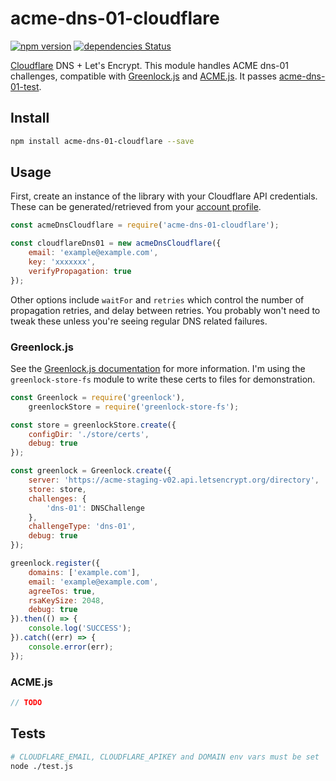 acme-dns-01-cloudflare
==============
[![npm version](https://badge.fury.io/js/acme-dns-01-cloudflare.svg)](https://badge.fury.io/js/acme-dns-01-cloudflare)
[![dependencies Status](https://david-dm.org/nodecraft/acme-dns-01-cloudflare/status.svg)](https://david-dm.org/nodecraft/acme-dns-01-cloudflare)

[Cloudflare](https://www.cloudflare.com/) DNS + Let's Encrypt. This module handles ACME dns-01 challenges, compatible with [Greenlock.js](https://www.npmjs.com/package/greenlock) and [ACME.js](https://www.npmjs.com/package/acme). It passes [acme-dns-01-test](https://www.npmjs.com/package/acme-dns-01-test).

## Install
```bash
npm install acme-dns-01-cloudflare --save
```

## Usage

First, create an instance of the library with your Cloudflare API credentials. These can be generated/retrieved from your [account profile](https://dash.cloudflare.com/profile).

```js
const acmeDnsCloudflare = require('acme-dns-01-cloudflare');

const cloudflareDns01 = new acmeDnsCloudflare({
	email: 'example@example.com',
	key: 'xxxxxxx',
	verifyPropagation: true
});
````
Other options include `waitFor` and `retries` which control the number of propagation retries, and delay between retries. You probably won't need to tweak these unless you're seeing regular DNS related failures.

### Greenlock.js

See the [Greenlock.js documentation](https://www.npmjs.com/package/greenlock) for more information. I'm using the `greenlock-store-fs` module to write these certs to files for demonstration.

```js
const Greenlock = require('greenlock'),
	greenlockStore = require('greenlock-store-fs');

const store = greenlockStore.create({
	configDir: './store/certs',
	debug: true
});

const greenlock = Greenlock.create({
	server: 'https://acme-staging-v02.api.letsencrypt.org/directory',
	store: store,
	challenges: {
		'dns-01': DNSChallenge
	},
	challengeType: 'dns-01',
	debug: true
});

greenlock.register({
	domains: ['example.com'],
	email: 'example@example.com',
	agreeTos: true,
	rsaKeySize: 2048,
	debug: true
}).then(() => {
	console.log('SUCCESS');
}).catch((err) => {
	console.error(err);
});
```

### ACME.js

```js
// TODO
```


## Tests
```bash
# CLOUDFLARE_EMAIL, CLOUDFLARE_APIKEY and DOMAIN env vars must be set
node ./test.js
```
